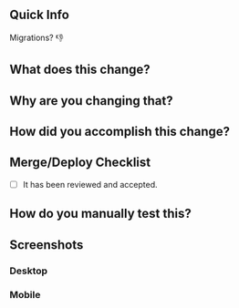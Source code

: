 Quick Info
---

Migrations? :-1:

What does this change?
----

Why are you changing that?
----

How did you accomplish this change?
----

Merge/Deploy Checklist
----
- [ ] It has been reviewed and accepted.

How do you manually test this?
----

Screenshots
----

### Desktop

### Mobile
